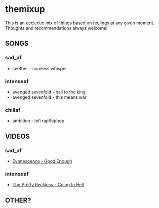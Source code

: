 # themixup

This is an ecclectic mix of things based on feelings at any given moment. Thoughts and recommendations always welcome!

## SONGS

### sad_af

- seether - careless whisper

### intenseaf

- avenged sevenfold - hail to the king
- avenged sevenfold - this means war

### chillaf

- ambition - lofi rap/hiphop

## VIDEOS

### sad_af

- [Evanescence - Good Enough](https://www.youtube.com/watch?v=Kw2Ic_2XdVQ)

### intenseaf
- [The Pretty Reckless - Going to Hell](https://www.youtube.com/watch?v=bmtbg5b7_Aw)

## OTHER?
